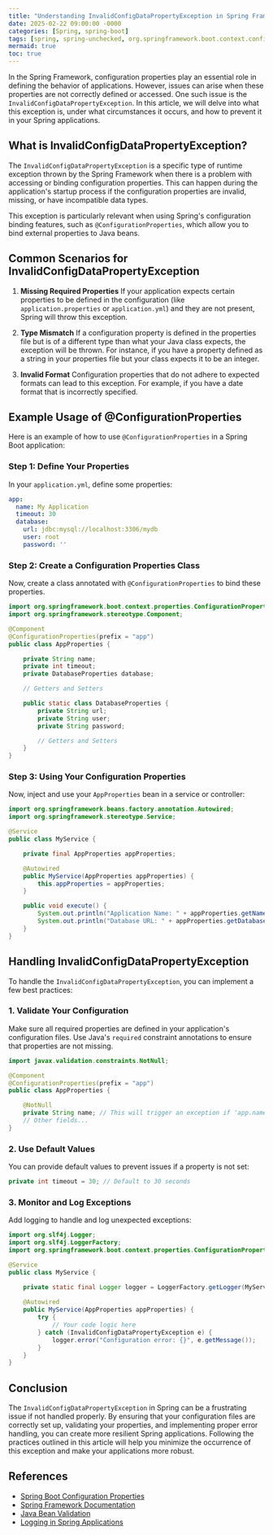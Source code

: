 ```yaml
---
title: "Understanding InvalidConfigDataPropertyException in Spring Framework"
date: 2025-02-22 09:00:00 -0000
categories: [Spring, spring-boot]
tags: [spring, spring-unchecked, org.springframework.boot.context.config]
mermaid: true
toc: true
---
```



In the Spring Framework, configuration properties play an essential role in defining the behavior of applications. However, issues can arise when these properties are not correctly defined or accessed. One such issue is the `InvalidConfigDataPropertyException`. In this article, we will delve into what this exception is, under what circumstances it occurs, and how to prevent it in your Spring applications.

## What is InvalidConfigDataPropertyException?

The `InvalidConfigDataPropertyException` is a specific type of runtime exception thrown by the Spring Framework when there is a problem with accessing or binding configuration properties. This can happen during the application's startup process if the configuration properties are invalid, missing, or have incompatible data types. 

This exception is particularly relevant when using Spring's configuration binding features, such as `@ConfigurationProperties`, which allow you to bind external properties to Java beans.

## Common Scenarios for InvalidConfigDataPropertyException

1. **Missing Required Properties**
   If your application expects certain properties to be defined in the configuration (like `application.properties` or `application.yml`) and they are not present, Spring will throw this exception.

2. **Type Mismatch**
   If a configuration property is defined in the properties file but is of a different type than what your Java class expects, the exception will be thrown. For instance, if you have a property defined as a string in your properties file but your class expects it to be an integer.

3. **Invalid Format**
   Configuration properties that do not adhere to expected formats can lead to this exception. For example, if you have a date format that is incorrectly specified.

## Example Usage of @ConfigurationProperties

Here is an example of how to use `@ConfigurationProperties` in a Spring Boot application:

### Step 1: Define Your Properties

In your `application.yml`, define some properties:

```yaml
app:
  name: My Application
  timeout: 30
  database:
    url: jdbc:mysql://localhost:3306/mydb
    user: root
    password: ''
```

### Step 2: Create a Configuration Properties Class

Now, create a class annotated with `@ConfigurationProperties` to bind these properties.

```java
import org.springframework.boot.context.properties.ConfigurationProperties;
import org.springframework.stereotype.Component;

@Component
@ConfigurationProperties(prefix = "app")
public class AppProperties {

    private String name;
    private int timeout;
    private DatabaseProperties database;

    // Getters and Setters

    public static class DatabaseProperties {
        private String url;
        private String user;
        private String password;

        // Getters and Setters
    }
}
```

### Step 3: Using Your Configuration Properties

Now, inject and use your `AppProperties` bean in a service or controller:

```java
import org.springframework.beans.factory.annotation.Autowired;
import org.springframework.stereotype.Service;

@Service
public class MyService {

    private final AppProperties appProperties;

    @Autowired
    public MyService(AppProperties appProperties) {
        this.appProperties = appProperties;
    }

    public void execute() {
        System.out.println("Application Name: " + appProperties.getName());
        System.out.println("Database URL: " + appProperties.getDatabase().getUrl());
    }
}
```

## Handling InvalidConfigDataPropertyException

To handle the `InvalidConfigDataPropertyException`, you can implement a few best practices:

### 1. Validate Your Configuration

Make sure all required properties are defined in your application's configuration files. Use Java's `required` constraint annotations to ensure that properties are not missing.

```java
import javax.validation.constraints.NotNull;

@Component
@ConfigurationProperties(prefix = "app")
public class AppProperties {

    @NotNull
    private String name; // This will trigger an exception if 'app.name' is missing
    // Other fields...
}
```

### 2. Use Default Values

You can provide default values to prevent issues if a property is not set:

```java
private int timeout = 30; // Default to 30 seconds
```

### 3. Monitor and Log Exceptions

Add logging to handle and log unexpected exceptions:

```java
import org.slf4j.Logger;
import org.slf4j.LoggerFactory;
import org.springframework.boot.context.properties.ConfigurationPropertiesBindingException;

@Service
public class MyService {

    private static final Logger logger = LoggerFactory.getLogger(MyService.class);
    
    @Autowired
    public MyService(AppProperties appProperties) {
        try {
            // Your code logic here
        } catch (InvalidConfigDataPropertyException e) {
            logger.error("Configuration error: {}", e.getMessage());
        }
    }
}
```

## Conclusion

The `InvalidConfigDataPropertyException` in Spring can be a frustrating issue if not handled properly. By ensuring that your configuration files are correctly set up, validating your properties, and implementing proper error handling, you can create more resilient Spring applications. Following the practices outlined in this article will help you minimize the occurrence of this exception and make your applications more robust.

## References

- [Spring Boot Configuration Properties](https://docs.spring.io/spring-boot/docs/current/reference/htmlsingle/#boot-features-config-binding)
- [Spring Framework Documentation](https://spring.io/projects/spring-framework)
- [Java Bean Validation](https://beanvalidation.org/)
- [Logging in Spring Applications](https://spring.io/guides/gs/actuator-service/)